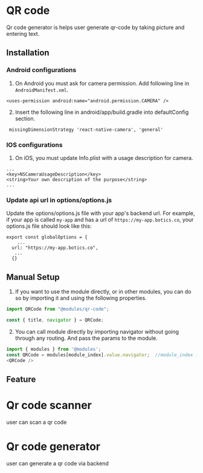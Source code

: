 # QR code
Qr code generator is helps user generate qr-code by taking picture and entering text.


## Installation


### Android configurations

1. On Android you must ask for camera permission. Add following line in `AndroidManifest.xml`.

```
<uses-permission android:name="android.permission.CAMERA" />
```

2. Insert the following line in android/app/build.gradle into defaultConfig section.

```
 missingDimensionStrategy 'react-native-camera', 'general'
```

### IOS configurations

1. On iOS, you must update Info.plist with a usage description for camera.

```
...
<key>NSCameraUsageDescription</key>
<string>Your own description of the purpose</string>
...
```

### Update api url in options/options.js

Update the options/options.js file with your app's backend url. For example, if your app is called `my-app` and has a url of `https://my-app.botics.co`, your options.js file should look like this: 

```
export const globalOptions = {
    ...
  url: "https://my-app.botics.co",
   ...
  {}
```

## Manual Setup

1. If you want to use the module directly, or in other modules, you can do so by importing it and using the following properties.

```javascript
import QRCode from "@modules/qr-code";

const { title, navigator } = QRCode;
```

2. You can call module directly by importing navigator without going through any routing. And pass the params to the module.

```javascript
import { modules } from '@modules';
const QRCode = modules[module_index].value.navigator;  //module_index : position of the module in modules folder
<QRCode />
```

## Feature

# Qr code scanner
user can scan a qr code

# Qr code generator
user can generate a qr code via backend

